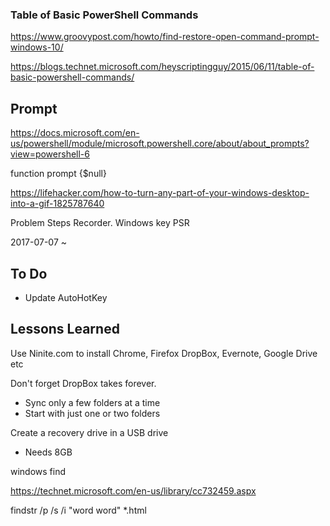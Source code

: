 


### Table of Basic PowerShell Commands

https://www.groovypost.com/howto/find-restore-open-command-prompt-windows-10/

https://blogs.technet.microsoft.com/heyscriptingguy/2015/06/11/table-of-basic-powershell-commands/


## Prompt

https://docs.microsoft.com/en-us/powershell/module/microsoft.powershell.core/about/about_prompts?view=powershell-6

function prompt {$null}



https://lifehacker.com/how-to-turn-any-part-of-your-windows-desktop-into-a-gif-1825787640

Problem Steps Recorder. Windows key PSR




2017-07-07 ~

## To Do

* Update AutoHotKey


## Lessons Learned
Use Ninite.com to install Chrome, Firefox DropBox, Evernote, Google Drive etc

Don't forget DropBox takes forever.
* Sync only a few folders at a time
* Start with just one or two folders

Create a recovery drive in a USB drive
* Needs 8GB



windows find

https://technet.microsoft.com/en-us/library/cc732459.aspx


findstr /p /s /i "word word"  *.html

